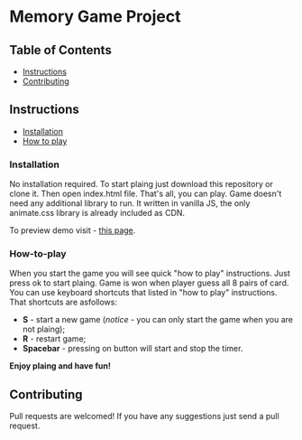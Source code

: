 # Memory Game Project

## Table of Contents

* [Instructions](#instructions)
* [Contributing](#contributing)

## Instructions

* [Installation](#installation)
* [How to play](#how-to-play)

### Installation

No installation required. To start plaing just download this repository or clone it. Then open index.html file. That's all, you can play.
Game doesn't need any additional library to run. It written in vanilla JS, the only animate.css library is already included as CDN.

To preview demo visit - [this page](https://dimafeoktistov.github.io/memory-cards-project/).

### How-to-play

When you start the game you will see quick "how to play" instructions. Just press ok to start plaing.
Game is won when player guess all 8 pairs of card. You can use keyboard shortcuts that listed in "how to play" instructions.
That shortcuts are asfollows:

* **S** - start a new game (_notice_ - you can only start the game when you are not plaing);
* **R** - restart game;
* **Spacebar** - pressing on button will start and stop the timer.

**Enjoy plaing and have fun!**

## Contributing

Pull requests are welcomed! If you have any suggestions just send a pull request.
